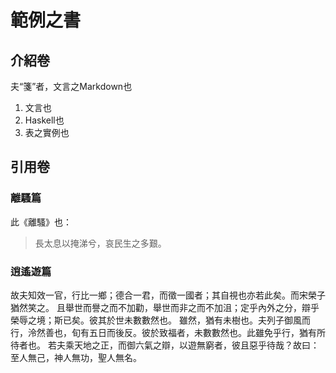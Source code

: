 # 範例之書

## 介紹卷

夫“箋”者，文言之Markdown也

1. 文言也
2. Haskell也
3. 表之實例也

## 引用卷

### 離騷篇

此《離騷》也：

<blockquote>
長太息以掩涕兮，哀民生之多艱。
</blockquote>

### 逍遙遊篇

故夫知效一官，行比一鄉；德合一君，而徵一國者；其自視也亦若此矣。而宋榮子猶然笑之。
且舉世而譽之而不加勸，舉世而非之而不加沮；定乎內外之分，辯乎榮辱之境；斯已矣。彼其於世未數數然也。
雖然，猶有未樹也。夫列子御風而行，泠然善也，旬有五日而後反。彼於致福者，未數數然也。此雖免乎行，猶有所待者也。
若夫乘天地之正，而御六氣之辯，以遊無窮者，彼且惡乎待哉？故曰：至人無己，神人無功，聖人無名。

